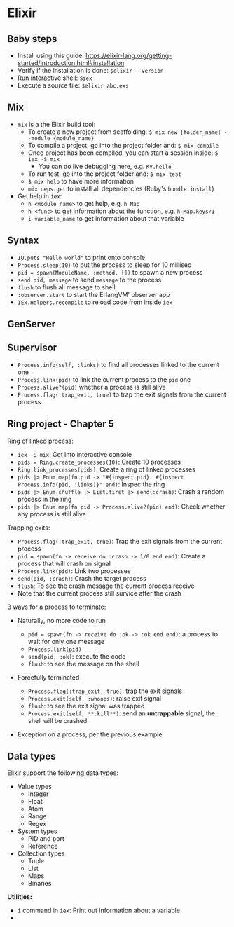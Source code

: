 Elixir
===

## Baby steps
+ Install using this guide: https://elixir-lang.org/getting-started/introduction.html#installation
+ Verify if the installation is done: `$elixir --version`
+ Run interactive shell: `$iex`
+ Execute a source file: `$elixir abc.exs`


## Mix
+ `mix` is a the Elixir build tool:
   + To create a new project from scaffolding: `$ mix new {folder_name} --module {module_name}`
   + To compile a project, go into the project folder and: `$ mix compile`
   + Once project has been compiled, you can start a session inside: `$ iex -S mix`
     + You can do live debugging here, e.g. `KV.hello`
   + To run test, go into the project folder and: `$ mix test`
   + `$ mix help` to have more information
   + `mix deps.get` to install all dependencies (Ruby's `bundle install`)
+ Get help in `iex`:
   + `h <module_name>` to get help, e.g. `h Map`
   + `h <func>` to get information about the function, e.g. `h Map.keys/1`
   + `i variable_name` to get information about that variable 


## Syntax
+ `IO.puts "Hello world"` to print onto console
+ `Process.sleep(10)` to put the process to sleep for 10 millisec
+ `pid = spawn(ModuleName, :method, [])` to spawn a new process
+ `send pid, message` to send `message` to the process
+ `flush` to flush all message to shell
+ `:observer.start` to start the ErlangVM' observer app
+ `IEx.Helpers.recompile` to reload code from inside `iex`

## GenServer

## Supervisor
+ `Process.info(self, :links)` to find all processes linked to the current one
+ `Process.link(pid)` to link the current process to the `pid` one
+ `Process.alive?(pid)` whether a process is still alive
+ `Process.flag(:trap_exit, true)` to trap the exit signals from the current process

## Ring project - Chapter 5

Ring of linked process:

+ `iex -S mix`: Get into interactive console
+ `pids = Ring.create_processes(10)`: Create 10 processes
+ `Ring.link_processes(pids)`: Create a ring of linked processes
+ `pids |> Enum.map(fn pid -> "#{inspect pid}: #{inspect Process.info(pid, :links)}" end)`: Inspec the ring
+ `pids |> Enum.shuffle |> List.first |> send(:crash)`: Crash a random process in the ring
+ `pids |> Enum.map(fn pid -> Process.alive?(pid) end)`: Check whether any process is still alive

Trapping exits:

+ `Process.flag(:trap_exit, true)`: Trap the exit signals from the current process
+ `pid = spawn(fn -> receive do :crash -> 1/0 end end)`: Create a process that will crash on signal
+ `Process.link(pid)`: Link two processes
+ `send(pid, :crash)`: Crash the target process
+ `flush`: To see the crash message the current process receive
+ Note that the current process still survice after the crash

3 ways for a process to terminate:

+ Naturally, no more code to run

   + `pid = spawn(fn -> receive do :ok -> :ok end end)`: a process to wait for only one message
   + `Process.link(pid)`
   + `send(pid, :ok)`: execute the code
   + `flush`: to see the message on the shell
+ Forcefully terminated
   + `Process.flag(:trap_exit, true)`: trap the exit signals
   + `Process.exit(self, :whoops)`: raise exit signal
   + `flush`: to see the exit signal was trapped
   + `Process.exit(self, **:kill**)`: send an **untrappable** signal, the shell will be crashed
+ Exception on a process, per the previous example

## Data types

Elixir support the following data types:
+ Value types
   + Integer
   + Float
   + Atom
   + Range
   + Regex
+ System types
   + PID and port
   + Reference 
+ Collection types
   + Tuple
   + List
   + Maps
   + Binaries

**Utilities:**
+ `i` command in `iex`: Print out information about a variable
+ ​